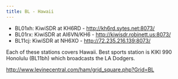 ```yaml
---
title: BL - Hawaii
---
```


* BL01xh: KiwiSDR at KH6RD - http://kh6rd.sytes.net:8073/
* BL01rx: KiwiSDR at AI6VN/KH6 - http://kiwisdr.robinett.us:8073/
* BL11cj: KiwiSDR at NH6XO - http://72.235.216.139:8073/

Each of these stations covers Hawaii. Best sports station is
KIKI 990 Honolulu (BL11bh) which broadcasts the LA Dodgers.

http://www.levinecentral.com/ham/grid_square.php?Grid=BL
